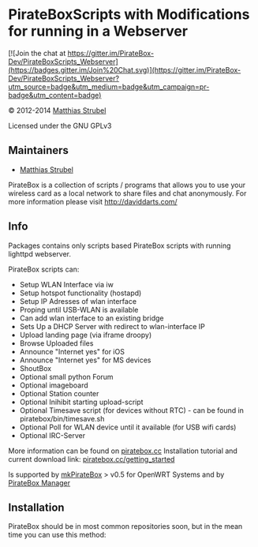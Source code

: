 # PirateBoxScripts with Modifications for running in a Webserver     

[![Join the chat at https://gitter.im/PirateBox-Dev/PirateBoxScripts_Webserver](https://badges.gitter.im/Join%20Chat.svg)](https://gitter.im/PirateBox-Dev/PirateBoxScripts_Webserver?utm_source=badge&utm_medium=badge&utm_campaign=pr-badge&utm_content=badge)  

&copy; 2012-2014 [Matthias Strubel](mailto:matthias.strubel@aod-rpg.de) 

Licensed under the GNU GPLv3

## Maintainers
* [Matthias Strubel](matthias.strubel@aod-rpg.de)     


PirateBox is a collection of scripts / programs that allows you to use your wireless card
as a local network to share files and chat anonymously. For more information please visit
http://daviddarts.com/

## Info
Packages contains only scripts based PirateBox scripts with running lighttpd webserver.

PirateBox scripts can:
   * Setup WLAN Interface via iw
   * Setup hotspot functionality (hostapd)
   * Setup IP Adresses of wlan interface
   * Proping until USB-WLAN is available
   * Can add wlan interface to an existing bridge
   * Sets Up a DHCP Server with redirect to wlan-interface IP
   * Upload landing page  (via iframe droopy)
   * Browse Uploaded files
   * Announce "Internet yes" for iOS
   * Announce "Internet yes" for MS devices
   * ShoutBox
   * Optional small python Forum
   * Optional imageboard
   * Optional Station counter
   * Optional Inihibit starting upload-script
   * Optional Timesave script (for devices without RTC)  - can be found in piratebox/bin/timesave.sh 
   * Optional Poll for WLAN device until it available (for USB wifi cards)
   * Optional IRC-Server

More information can be found on [piratebox.cc](https://piratebox.cc)
Installation tutorial and current download link: [piratebox.cc/getting_started](https://piratebox.cc/getting_started)<!--I'm pretty sure I did the right link but if not you can uncomment this link http://piratebox.aod-rpg.de/dokuwiki/doku.php/piratebox_lighttpd-->

Is supported by [mkPirateBox](https://github.com/MaStr/mkPirateBox) > v0.5 for OpenWRT Systems 
and by [PirateBox Manager](https://github.com/TerrorByte/PirateBox-Manager)

## Installation
PirateBox should be in most common repositories soon, but in the mean time you can use this method:


<!--### Installing unstable (development version)

Download the package [here](https://github.com/MaStr/PirateBoxScripts_Webserver/archive/development.zip)

Unzip the package:
`$ unzip development.zip`

Run the installer in the unzipped folder:
`$ cd PirateBoxScripts_Webserver/piratebox && sudo ./install.sh default #Default can be substituted with 'board' if you want an image board on your PB`
-->
